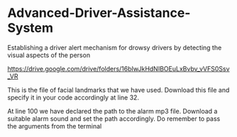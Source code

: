 # Advanced-Driver-Assistance-System
Establishing a driver alert mechanism for drowsy drivers by detecting the visual aspects of the person

https://drive.google.com/drive/folders/16bIwJkHdNIBOEuLxBvbv_vVFS0Ssv_VR

This is the file of facial landmarks that we have used.
Download this file and specify it in your code accordingly at line 32.

At line 100 we have declared the path to the alarm mp3 file.
Download a suitable alarm sound and set the path accordingly.
Do remember to pass the arguments from the terminal

